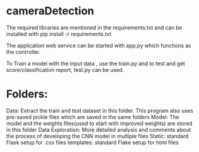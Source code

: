 # cameraDetection
The required libraries are mentioned in the requirements.txt and can be installed with 
pip install -r requirements.txt

The application web service can be started with app.py which functions as the controller. 

To Train a model with the input data , use the train.py and to test and get score/classification report, test.py can be used.

# Folders:
  Data: Extract the train and test dataset in this folder. This program also uses pre-saved pickle files which are saved in the same folders
  Model: The model and the weights files(used to start with improved weights) are stored in this folder
  Data Exploration: More detailed analysis and comments about the process of developing the CNN model in multiple files
  Static: standard Flask setup for .css files
  templates: standard Flake setup for html files
  
 
  
